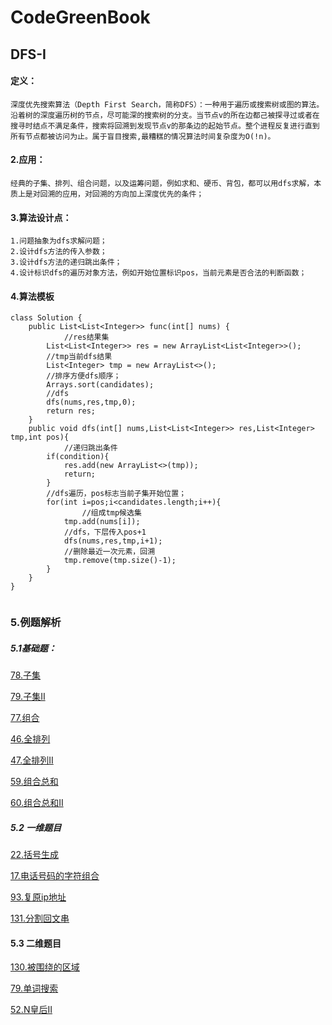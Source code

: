 # CodeGreenBook

## DFS-I

#### 定义：

```
深度优先搜索算法（Depth First Search，简称DFS）：一种用于遍历或搜索树或图的算法。 沿着树的深度遍历树的节点，尽可能深的搜索树的分支。当节点v的所在边都己被探寻过或者在搜寻时结点不满足条件，搜索将回溯到发现节点v的那条边的起始节点。整个进程反复进行直到所有节点都被访问为止。属于盲目搜索,最糟糕的情况算法时间复杂度为O(!n)。
```

#### 2.应用：

```
经典的子集、排列、组合问题，以及运筹问题，例如求和、硬币、背包，都可以用dfs求解，本质上是对回溯的应用，对回溯的方向加上深度优先的条件；
```

#### 3.算法设计点：

```
1.问题抽象为dfs求解问题；
2.设计dfs方法的传入参数；
3.设计dfs方法的递归跳出条件；
4.设计标识dfs的遍历对象方法，例如开始位置标识pos，当前元素是否合法的判断函数；
```

#### 4.算法模板

```
class Solution {
    public List<List<Integer>> func(int[] nums) {
    		//res结果集
        List<List<Integer>> res = new ArrayList<List<Integer>>();
        //tmp当前dfs结果
        List<Integer> tmp = new ArrayList<>();
        //排序方便dfs顺序；
        Arrays.sort(candidates);
        //dfs
        dfs(nums,res,tmp,0);
        return res;
    }
    public void dfs(int[] nums,List<List<Integer>> res,List<Integer> tmp,int pos){
    		//递归跳出条件
        if(condition){
            res.add(new ArrayList<>(tmp));
            return;
        }
        //dfs遍历，pos标志当前子集开始位置；
        for(int i=pos;i<candidates.length;i++){
        		//组成tmp候选集
            tmp.add(nums[i]);
            //dfs，下层传入pos+1
            dfs(nums,res,tmp,i+1);
            //删除最近一次元素，回溯
            tmp.remove(tmp.size()-1);
        }
    }
}


```

### 5.例题解析


##### 5.1基础题：

[78.子集](https://github.com/sky-noodle/CodeGreenBook/blob/master/leetcode/leetcode78_%E5%AD%90%E9%9B%86.md)

[79.子集II](https://github.com/sky-noodle/CodeGreenBook/blob/master/leetcode/leetcode79_%E5%AD%90%E9%9B%86II.md)

[77.组合](https://github.com/sky-noodle/CodeGreenBook/blob/master/leetcode/leetcode77_%E7%BB%84%E5%90%88.md)

[46.全排列](https://github.com/sky-noodle/CodeGreenBook/blob/master/leetcode/leetcode46_%E5%85%A8%E6%8E%92%E5%88%97.md)

[47.全排列II](https://github.com/sky-noodle/CodeGreenBook/blob/master/leetcode/leetcode47_%E5%85%A8%E6%8E%92%E5%88%97II.md)

[59.组合总和](https://github.com/sky-noodle/CodeGreenBook/blob/master/leetcode/leetcode59_%E7%BB%84%E5%90%88%E6%80%BB%E5%92%8C.md)

[60.组合总和II](https://github.com/sky-noodle/CodeGreenBook/blob/master/leetcode/leetcode60_%E7%BB%84%E5%90%88%E6%80%BB%E5%92%8CII.md)

##### 5.2 一维题目

[22.括号生成](https://github.com/sky-noodle/CodeGreenBook/blob/master/leetcode/leetcode22_%E6%8B%AC%E5%8F%B7%E7%94%9F%E6%88%90.md)

[17.电话号码的字符组合](https://github.com/sky-noodle/CodeGreenBook/blob/master/leetcode/leetcode17_%E7%94%B5%E8%AF%9D%E5%8F%B7%E7%A0%81%E7%9A%84%E5%AD%97%E6%AF%8D%E7%BB%84%E5%90%88.md)

[93.复原ip地址](https://github.com/sky-noodle/CodeGreenBook/blob/master/leetcode/leetcode93_%E5%A4%8D%E5%8E%9Fip%E5%9C%B0%E5%9D%80.md)

[131.分割回文串](https://github.com/sky-noodle/CodeGreenBook/blob/master/leetcode/leetcode131_%E5%88%86%E5%89%B2%E5%9B%9E%E6%96%87%E4%B8%B2.md)

#### 5.3 二维题目

[130.被围绕的区域](https://github.com/sky-noodle/CodeGreenBook/blob/master/leetcode/leetcode130_%E8%A2%AB%E5%9B%B4%E7%BB%95%E7%9A%84%E5%8C%BA%E5%9F%9F.md)

[79.单词搜索](https://github.com/sky-noodle/CodeGreenBook/blob/master/leetcode/leetcode79_%E5%8D%95%E8%AF%8D%E6%90%9C%E7%B4%A2.md)

[52.N皇后II](https://github.com/sky-noodle/CodeGreenBook/blob/master/leetcode/leetcode52_N%E7%9A%87%E5%90%8EII.md)

